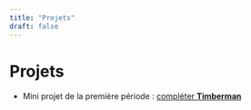 ```yaml
---
title: "Projets"
draft: false
---
```


# Projets

* Mini projet de la première période : [compléter **Timberman**](/docs/nsi/cours_premiere/projets/timberman)
